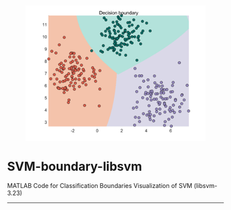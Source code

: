 <p align="middle">
  <img src="https://github.com/iqiukp/SVM-boundary-libsvm/blob/master/img/gauss_data.png" width="420">
</p>

# SVM-boundary-libsvm
 MATLAB Code for Classification Boundaries Visualization of SVM (libsvm-3.23)

-------------------------------------------------------------------




